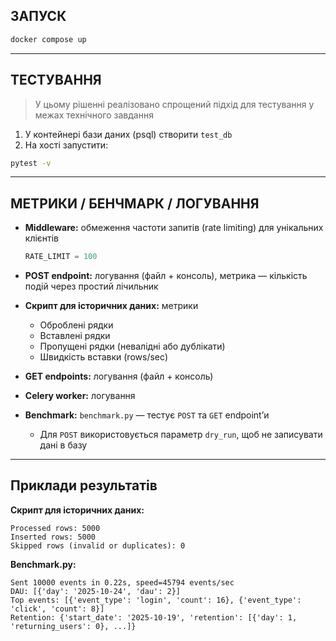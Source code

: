 
## ЗАПУСК

```bash
docker compose up
```

---

## ТЕСТУВАННЯ

> У цьому рішенні реалізовано спрощений підхід для тестування у межах технічного завдання

1. У контейнері бази даних (psql) створити `test_db`
2. На хості запустити:

```bash
pytest -v
```

---

## МЕТРИКИ / БЕНЧМАРК / ЛОГУВАННЯ

* **Middleware:** обмеження частоти запитів (rate limiting) для унікальних клієнтів

  ```python
  RATE_LIMIT = 100
  ```

* **POST endpoint:** логування (файл + консоль), метрика — кількість подій через простий лічильник

* **Скрипт для історичних даних:** метрики

  * Оброблені рядки
  * Вставлені рядки
  * Пропущені рядки (невалідні або дублікати)
  * Швидкість вставки (rows/sec)

* **GET endpoints:** логування (файл + консоль)

* **Celery worker:** логування

* **Benchmark:** `benchmark.py` — тестує `POST` та `GET` endpoint’и

  * Для `POST` використовується параметр `dry_run`, щоб не записувати дані в базу

---

## Приклади результатів

**Скрипт для історичних даних:**

```
Processed rows: 5000
Inserted rows: 5000
Skipped rows (invalid or duplicates): 0
```

**Benchmark.py:**

```
Sent 10000 events in 0.22s, speed=45794 events/sec
DAU: [{'day': '2025-10-24', 'dau': 2}]
Top events: [{'event_type': 'login', 'count': 16}, {'event_type': 'click', 'count': 8}]
Retention: {'start_date': '2025-10-19', 'retention': [{'day': 1, 'returning_users': 0}, ...]}
```


